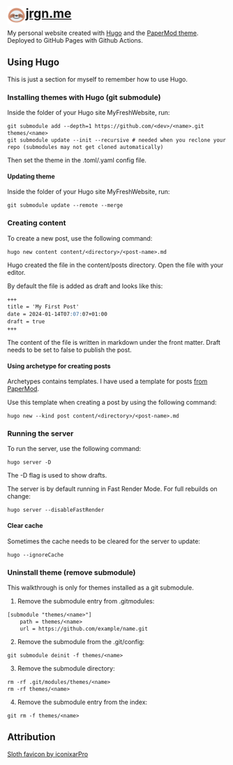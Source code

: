 
# [jrgn.me](https://jrgn.me) <img align="left" height="42" src="./static/favicon-32x32.png"> 

My personal website created with [Hugo](https://gohugo.io/getting-started/quick-start/) 
and the [PaperMod theme](https://adityatelange.github.io/hugo-PaperMod/). Deployed to GitHub Pages with Github Actions.

## Using Hugo

This is just a section for myself to remember how to use Hugo.

### Installing themes with Hugo (git submodule)

Inside the folder of your Hugo site MyFreshWebsite, run:
```
git submodule add --depth=1 https://github.com/<dev>/<name>.git themes/<name>
git submodule update --init --recursive # needed when you reclone your repo (submodules may not get cloned automatically)
```

Then set the theme in the .toml/.yaml config file.

#### Updating theme
Inside the folder of your Hugo site MyFreshWebsite, run:
```
git submodule update --remote --merge
```

### Creating content
To create a new post, use the following command:

```shell
hugo new content content/<directory>/<post-name>.md
```

Hugo created the file in the content/posts directory. Open the file with your editor.

By default the file is added as draft and looks like this:

```markdown
+++
title = 'My First Post'
date = 2024-01-14T07:07:07+01:00
draft = true
+++
```

The content of the file is written in markdown under the front matter. Draft needs to be set to false to publish the post.

#### Using archetype for creating posts

Archetypes contains templates. I have used a template for posts [from PaperMod](https://adityatelange.github.io/hugo-PaperMod/posts/papermod/papermod-installation/#sample-pagemd).

Use this template when creating a post by using the following command:
```
hugo new --kind post content/<directory>/<post-name>.md
```

### Running the server
To run the server, use the following command:

```shell
hugo server -D
```

The -D flag is used to show drafts.

The server is by default running in Fast Render Mode. For full rebuilds on change: 
```
hugo server --disableFastRender
```

#### Clear cache

Sometimes the cache needs to be cleared for the server to update:

```
hugo --ignoreCache
```

### Uninstall theme (remove submodule)

This walkthrough is only for themes installed as a git submodule.

1. Remove the submodule entry from .gitmodules:
```
[submodule "themes/<name>"]
    path = themes/<name>
    url = https://github.com/example/name.git
```

2. Remove the submodule from the .git/config:
```
git submodule deinit -f themes/<name>
```

3. Remove the submodule directory:
```
rm -rf .git/modules/themes/<name>
rm -rf themes/<name>
```

4. Remove the submodule entry from the index:
```
git rm -f themes/<name>
```

## Attribution
[Sloth favicon by iconixarPro](https://www.flaticon.com/free-icons/sloth)
